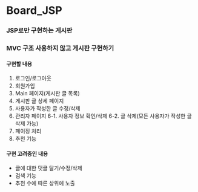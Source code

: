 # Board_JSP
### JSP로만 구현하는 게시판
### MVC 구조 사용하지 않고 게시판 구현하기

#### 구현할 내용
1. 로그인/로그아웃
2. 회원가입
3. Main 페이지(게시판 글 목록)
4. 게시판 글 상세 페이지
5. 사용자가 작성한 글 수정/삭제
6. 관리자 페이지
  6-1. 사용자 정보 확인/삭제
  6-2. 글 삭제(모든 사용자가 작성한 글 삭제 가능)
7. 페이징 처리
8. 추천 기능



#### 구현 고려중인 내용
* 글에 대한 댓글 달기/수정/삭제
* 검색 기능
* 추천 수에 따른 상위에 노출

